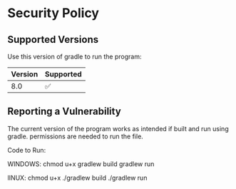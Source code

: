 # Security Policy

## Supported Versions

Use this version of gradle to run the program:

| Version | Supported          |
| ------- | ------------------ |
| 8.0     | :white_check_mark: |


## Reporting a Vulnerability

The current version of the program works as intended if built and run using gradle.
permissions are needed to run the file.

Code to Run:

WINDOWS:
chmod u+x
gradlew build
gradlew run

lINUX:
chmod u+x
./gradlew build
./gradlew run

